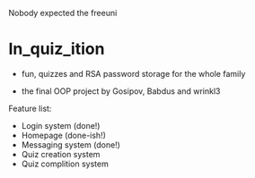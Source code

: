 Nobody expected the freeuni
# In_quiz_ition

* fun, quizzes and RSA password storage for the whole family

* the final OOP project by Gosipov, Babdus and wrinkl3

Feature list:

 * Login system (done!)
 * Homepage (done-ish!)
 * Messaging system (done!)
 * Quiz creation system
 * Quiz complition system
